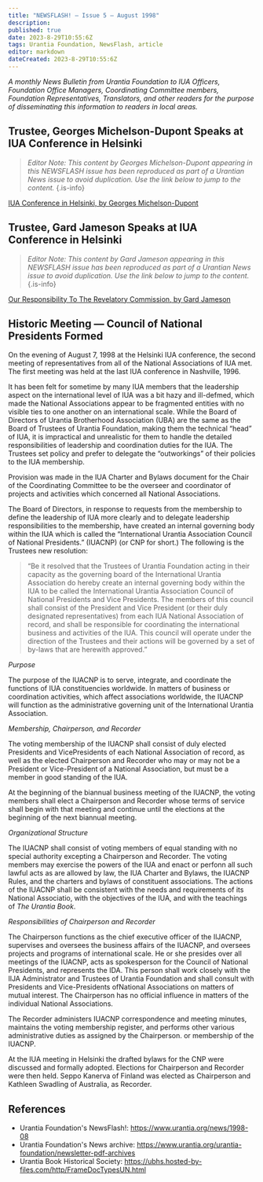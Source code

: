 ```yaml
---
title: "NEWSFLASH! — Issue 5 — August 1998"
description: 
published: true
date: 2023-8-29T10:55:6Z
tags: Urantia Foundation, NewsFlash, article
editor: markdown
dateCreated: 2023-8-29T10:55:6Z
---
```


_A monthly News Bulletin from Urantia Foundation to IUA Officers, Foundation Office Managers, Coordinating Committee members, Foundation Representatives, Translators, and other readers for the purpose of disseminating this information to readers in local areas._

## Trustee, Georges Michelson-Dupont Speaks at IUA Conference in Helsinki

> _Editor Note: This content by Georges Michelson-Dupont appearing in this NEWSFLASH issue has been reproduced as part of a Urantian News issue to avoid duplication. Use the link below to jump to the content._
{.is-info}

[IUA Conference in Helsinki, by Georges Michelson-Dupont](/en/article/Georges_Michelson_Dupont/IUA_Conference_in_Helsinki)

## Trustee, Gard Jameson Speaks at IUA Conference in Helsinki

> _Editor Note: This content by Gard Jameson appearing in this NEWSFLASH issue has been reproduced as part of a Urantian News issue to avoid duplication. Use the link below to jump to the content._
{.is-info}

[Our Responsibility To The Revelatory Commission, by Gard Jameson](/en/article/Gard_Jameson/Our_Responsibility_To_The_Revelatory_Commission)

## Historic Meeting — Council of National Presidents Formed

On the evening of August 7, 1998 at the Helsinki IUA conference, the second meeting of representatives from all of the National Associations of lUA met. The first meeting was held at the last IUA conference in Nashville, 1996.

It has been felt for sometime by many IUA members that the leadership aspect on the international level of IUA was a bit hazy and ill-defmed, which made the National Associations appear to be fragmented entities with no visible ties to one another on an international scale. While the Board of Directors of Urantia Brotherhood Association (UBA) are the same as the Board of Trustees of Urantia Foundation, making them the technical “head” of IUA, it is impractical and unrealistic for them to handle the detailed responsibilities of leadership and coordination duties for the IUA. The Trustees set policy and prefer to delegate the “outworkings” of their policies to the IUA membership.

Provision was made in the IUA Charter and Bylaws document for the Chair of the Coordinating Committee to be the overseer and coordinator of projects and activities which concerned all National Associations.

The Board of Directors, in response to requests from the membership to define the leadership of IUA more clearly and to delegate leadership responsibilities to the membership, have created an internal governing body within the IUA which is called the “International Urantia Association Council of National Presidents.” (IUACNP) (or CNP for short.) The following is the Trustees new resolution:

> “Be it resolved that the Trustees of Urantia Foundation acting in their capacity as the governing board of the International Urantia Association do hereby create an internal governing body within the IUA to be called the International Urantia Association Council of National Presidents and Vice Presidents. The members of this council shall consist of the President and Vice President (or their duly designated representatives) from each IUA National Association of record, and shall be responsible for coordinating the international business and activities of the IUA. This council will operate under the direction of the Trustees and their actions will be governed by a set of by-laws that are herewith approved.”

_Purpose_

The purpose of the IUACNP is to serve, integrate, and coordinate the functions of IUA constituencies worldwide. In matters of business or coordination activities, which affect associations worldwide, the IUACNP will function as the administrative governing unit of the International Urantia Association.

_Membership, Chairperson, and Recorder_

The voting membership of the IUACNP shall consist of duly elected Presidents and VicePresidents of each National Association of record, as well as the elected Chairperson and Recorder who may or may not be a President or Vice-President of a National Association, but must be a member in good standing of the IUA.

At the beginning of the biannual business meeting of the IUACNP, the voting members shall elect a Chairperson and Recorder whose terms of service shall begin with that meeting and continue until the elections at the beginning of the next biannual meeting.

_Organizational Structure_

The IUACNP shall consist of voting members of equal standing with no special authority excepting a Chairperson and Recorder. The voting members may exercise the powers of the IUA and enact or perfonn all such lawful acts as are allowed by law, the IUA Charter and Bylaws, the IUACNP Rules, and the charters and bylaws of constituent associations. The actions of the IUACNP shall be consistent with the needs and requirements of its National Associatio, with the objectives of the IUA, and with the teachings of _The Urantia Book_.

_Responsibilities of Chairperson and Recorder_

The Chairperson functions as the chief executive officer of the IlJACNP, supervises and oversees the business affairs of the IUACNP, and oversees projects and programs of international scale. He or she presides over all meetings of the IUACNP, acts as spokesperson for the Council of National Presidents, and represents the IDA. This person shall work closely with the IlJA Administrator and Trustees of Urantia Foundation and shall consult with Presidents and Vice-Presidents ofNational Associations on matters of mutual interest. The Chairperson has no official influence in matters of the individual National Associations.

The Recorder administers IUACNP correspondence and meeting minutes, maintains the voting membership register, and performs other various administrative duties as assigned by the Chairperson. or membership of the IUACNP.

At the IUA meeting in Helsinki the drafted bylaws for the CNP were discussed and formally adopted. Elections for Chairperson and Recorder were then held. Seppo Kanerva of Finland was elected as Chairperson and Kathleen Swadling of Australia, as Recorder.

## References

- Urantia Foundation's NewsFlash!: https://www.urantia.org/news/1998-08
- Urantia Foundation's News archive: https://www.urantia.org/urantia-foundation/newsletter-pdf-archives
- Urantia Book Historical Society: https://ubhs.hosted-by-files.com/http/FrameDocTypesUN.html